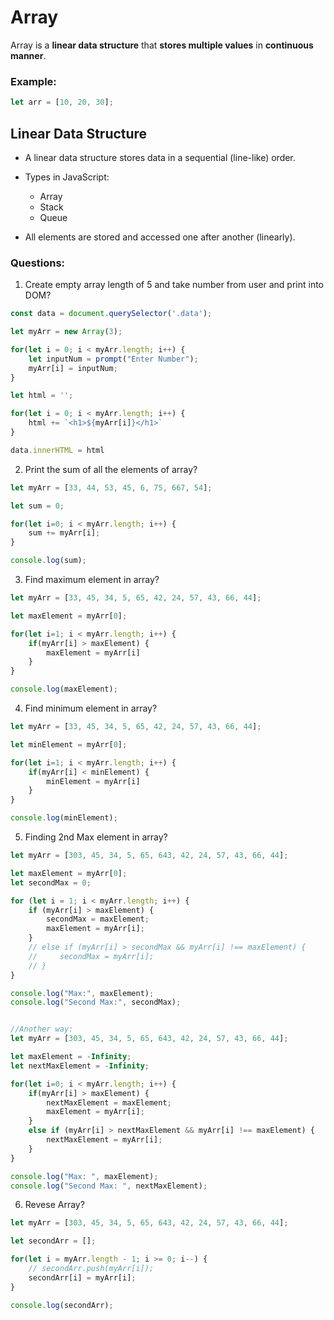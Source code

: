 # Array
Array is a **linear data structure** that **stores multiple values** in **continuous manner**.

### Example:
```js
let arr = [10, 20, 30];
```

## Linear Data Structure

* A linear data structure stores data in a sequential (line-like) order.

* Types in JavaScript:
    * Array
    * Stack
    * Queue

* All elements are stored and accessed one after another (linearly).


### Questions:

1. Create empty array length of 5 and take number from user and print into DOM?
```js
const data = document.querySelector('.data');

let myArr = new Array(3);

for(let i = 0; i < myArr.length; i++) {
    let inputNum = prompt("Enter Number");
    myArr[i] = inputNum;
}

let html = '';

for(let i = 0; i < myArr.length; i++) {
    html += `<h1>${myArr[i]}</h1>`
}

data.innerHTML = html

```

2. Print the sum of all the elements of array?
```js
let myArr = [33, 44, 53, 45, 6, 75, 667, 54];

let sum = 0;

for(let i=0; i < myArr.length; i++) {
    sum += myArr[i];
}

console.log(sum);
```

3. Find maximum element in array?
```js
let myArr = [33, 45, 34, 5, 65, 42, 24, 57, 43, 66, 44];

let maxElement = myArr[0];

for(let i=1; i < myArr.length; i++) {
    if(myArr[i] > maxElement) {
        maxElement = myArr[i]
    }
}

console.log(maxElement);
```

4. Find minimum element in array?
```js
let myArr = [33, 45, 34, 5, 65, 42, 24, 57, 43, 66, 44];

let minElement = myArr[0];

for(let i=1; i < myArr.length; i++) {
    if(myArr[i] < minElement) {
        minElement = myArr[i]
    }
}

console.log(minElement);
```

5. Finding 2nd Max element in array?
```js
let myArr = [303, 45, 34, 5, 65, 643, 42, 24, 57, 43, 66, 44];

let maxElement = myArr[0];
let secondMax = 0;

for (let i = 1; i < myArr.length; i++) {
    if (myArr[i] > maxElement) {
        secondMax = maxElement;
        maxElement = myArr[i];
    } 
    // else if (myArr[i] > secondMax && myArr[i] !== maxElement) {
    //     secondMax = myArr[i];
    // }
}

console.log("Max:", maxElement);
console.log("Second Max:", secondMax);


//Another way:
let myArr = [303, 45, 34, 5, 65, 643, 42, 24, 57, 43, 66, 44];

let maxElement = -Infinity;
let nextMaxElement = -Infinity;

for(let i=0; i < myArr.length; i++) {
    if(myArr[i] > maxElement) {
        nextMaxElement = maxElement;
        maxElement = myArr[i];
    }
    else if (myArr[i] > nextMaxElement && myArr[i] !== maxElement) {
        nextMaxElement = myArr[i];
    }
}

console.log("Max: ", maxElement);
console.log("Second Max: ", nextMaxElement);
```

6. Revese Array?
```js
let myArr = [303, 45, 34, 5, 65, 643, 42, 24, 57, 43, 66, 44];

let secondArr = [];

for(let i = myArr.length - 1; i >= 0; i--) {
    // secondArr.push(myArr[i]);
    secondArr[i] = myArr[i];
}

console.log(secondArr);
```